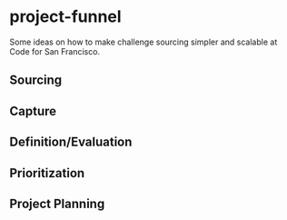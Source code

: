 # project-funnel

Some ideas on how to make challenge sourcing simpler and scalable at Code for San Francisco.

## Sourcing

## Capture

## Definition/Evaluation

## Prioritization

## Project Planning
